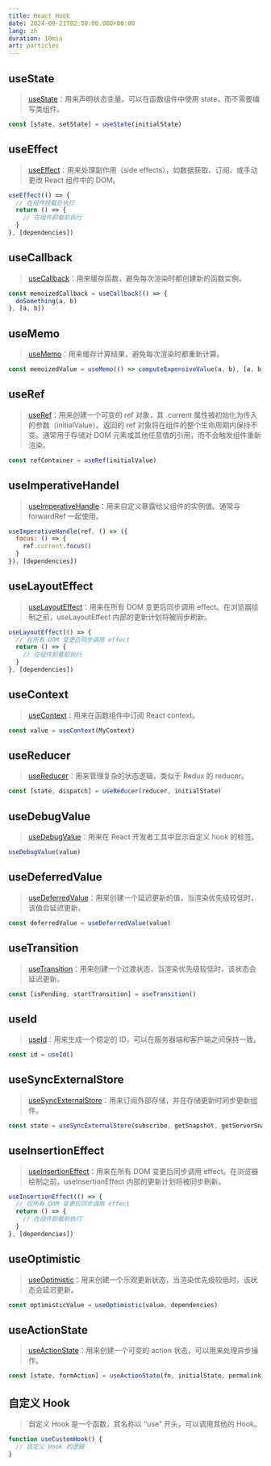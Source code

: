 ```yaml
---
title: React Hook
date: 2024-08-21T02:50:00.000+00:00
lang: zh
duration: 10min
art: particles
---
```


## useState

> [useState](https://react.dev/reference/react/useState)：用来声明状态变量。可以在函数组件中使用 state，而不需要编写类组件。

```jsx
const [state, setState] = useState(initialState)
```

## useEffect

> [useEffect](https://react.dev/reference/react/useEffect)：用来处理副作用（side effects），如数据获取、订阅、或手动更改 React 组件中的 DOM。

```jsx
useEffect(() => {
  // 在组件挂载后执行
  return () => {
    // 在组件卸载前执行
  }
}, [dependencies])
```

## useCallback

> [useCallback](https://react.dev/reference/react/useCallback)：用来缓存函数，避免每次渲染时都创建新的函数实例。

```jsx
const memoizedCallback = useCallback(() => {
  doSomething(a, b)
}, [a, b])
```

## useMemo

> [useMemo](https://react.dev/reference/react/useMemo)：用来缓存计算结果，避免每次渲染时都重新计算。

```jsx
const memoizedValue = useMemo(() => computeExpensiveValue(a, b), [a, b])
```

## useRef

> [useRef](https://react.dev/reference/react/useRef)：用来创建一个可变的 ref 对象，其 .current 属性被初始化为传入的参数（initialValue）。返回的 ref 对象将在组件的整个生命周期内保持不变。通常用于存储对 DOM 元素或其他任意值的引用，而不会触发组件重新渲染。

```jsx
const refContainer = useRef(initialValue)
```

## useImperativeHandel

> [useImperativeHandle](https://react.dev/reference/react/useImperativeHandle)：用来自定义暴露给父组件的实例值。通常与 forwardRef 一起使用。

```jsx
useImperativeHandle(ref, () => ({
  focus: () => {
    ref.current.focus()
  }
}), [dependencies])
```

## useLayoutEffect

> [useLayoutEffect](https://react.dev/reference/react/useLayoutEffect)：用来在所有 DOM 变更后同步调用 effect。在浏览器绘制之前，useLayoutEffect 内部的更新计划将被同步刷新。

```jsx
useLayoutEffect(() => {
  // 在所有 DOM 变更后同步调用 effect
  return () => {
    // 在组件卸载前执行
  }
}, [dependencies])
```

## useContext

> [useContext](https://react.dev/reference/react/useContext)：用来在函数组件中订阅 React context。

```jsx
const value = useContext(MyContext)
```

## useReducer

> [useReducer](https://react.dev/reference/react/useReducer)：用来管理复杂的状态逻辑，类似于 Redux 的 reducer。

```jsx
const [state, dispatch] = useReducer(reducer, initialState)
```

## useDebugValue

> [useDebugValue](https://react.dev/reference/react/useDebugValue)：用来在 React 开发者工具中显示自定义 hook 的标签。

```jsx
useDebugValue(value)
```

## useDeferredValue

> [useDeferredValue](https://react.dev/reference/react/useDeferredValue)：用来创建一个延迟更新的值，当渲染优先级较低时，该值会延迟更新。

```jsx
const deferredValue = useDeferredValue(value)
```

## useTransition

> [useTransition](https://react.dev/reference/react/useTransition)：用来创建一个过渡状态，当渲染优先级较低时，该状态会延迟更新。

```jsx
const [isPending, startTransition] = useTransition()
```

## useId

> [useId](https://react.dev/reference/react/useId)：用来生成一个稳定的 ID，可以在服务器端和客户端之间保持一致。

```jsx
const id = useId()
```

## useSyncExternalStore

> [useSyncExternalStore](https://react.dev/reference/react/useSyncExternalStore)：用来订阅外部存储，并在存储更新时同步更新组件。

```jsx
const state = useSyncExternalStore(subscribe, getSnapshot, getServerSnapshot)
```

## useInsertionEffect

> [useInsertionEffect](https://react.dev/reference/react/useInsertionEffect)：用来在所有 DOM 变更后同步调用 effect。在浏览器绘制之前，useInsertionEffect 内部的更新计划将被同步刷新。

```jsx
useInsertionEffect(() => {
  // 在所有 DOM 变更后同步调用 effect
  return () => {
    // 在组件卸载前执行
  }
}, [dependencies])
```

## useOptimistic

> [useOptimistic](https://react.dev/reference/react/useOptimistic)：用来创建一个乐观更新状态，当渲染优先级较低时，该状态会延迟更新。

```jsx
const optimisticValue = useOptimistic(value, dependencies)
```

## useActionState

> [useActionState](https://react.dev/reference/react/useActionState)：用来创建一个可变的 action 状态，可以用来处理异步操作。

```jsx
const [state, formAction] = useActionState(fn, initialState, permalink)
```

## 自定义 Hook

> 自定义 Hook 是一个函数，其名称以 “use” 开头，可以调用其他的 Hook。

```jsx
function useCustomHook() {
  // 自定义 Hook 的逻辑
}
```
